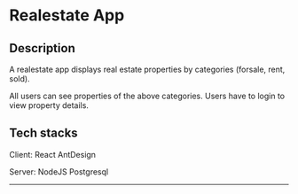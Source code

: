 
# Realestate App

## Description
A realestate app displays real estate properties by categories (forsale, rent, sold).

All users can see properties of the above categories. Users have to login to view property details.

## Tech stacks
Client: React AntDesign

Server: NodeJS Postgresql

---
